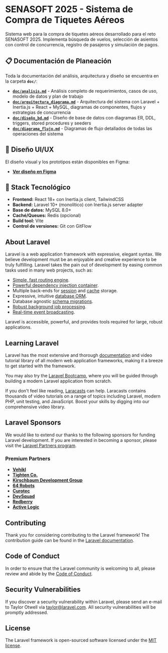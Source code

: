 # SENASOFT 2025 - Sistema de Compra de Tiquetes Aéreos

Sistema web para la compra de tiquetes aéreos desarrollado para el reto SENASOFT 2025. Implementa búsqueda de vuelos, selección de asientos con control de concurrencia, registro de pasajeros y simulación de pagos.

## 📋 Documentación de Planeación

Toda la documentación del análisis, arquitectura y diseño se encuentra en la carpeta **`doc/`**:

- **[`doc/analisis.md`](doc/analisis.md)** - Análisis completo de requerimientos, casos de uso, modelo de datos y plan de trabajo
- **[`doc/arquitectura_diagrama.md`](doc/arquitectura_diagrama.md)** - Arquitectura del sistema con Laravel + Inertia.js + React + MySQL, diagramas de componentes, flujos y estrategias de concurrencia
- **[`doc/diseño_bd.md`](doc/diseño_bd.md)** - Diseño de base de datos con diagramas ER, DDL, triggers, stored procedures y seeders
- **[`doc/diagrama_flujo.md`](doc/diagrama_flujo.md)** - Diagramas de flujo detallados de todas las operaciones del sistema

## 🎨 Diseño UI/UX

El diseño visual y los prototipos están disponibles en Figma:
- **[Ver diseño en Figma](https://www.figma.com/design/hpyIWr8aYFubmDp60K2nGr/senasoft?node-id=1-2&p=f&t=P1PariLdVzows3WK-0)**

## 🚀 Stack Tecnológico

- **Frontend:** React 18+ con Inertia.js client, TailwindCSS
- **Backend:** Laravel 10+ (monolítico) con Inertia.js server adapter
- **Base de datos:** MySQL 8.0+
- **Caché/Queues:** Redis (opcional)
- **Build tool:** Vite
- **Control de versiones:** Git con GitFlow

## About Laravel

Laravel is a web application framework with expressive, elegant syntax. We believe development must be an enjoyable and creative experience to be truly fulfilling. Laravel takes the pain out of development by easing common tasks used in many web projects, such as:

- [Simple, fast routing engine](https://laravel.com/docs/routing).
- [Powerful dependency injection container](https://laravel.com/docs/container).
- Multiple back-ends for [session](https://laravel.com/docs/session) and [cache](https://laravel.com/docs/cache) storage.
- Expressive, intuitive [database ORM](https://laravel.com/docs/eloquent).
- Database agnostic [schema migrations](https://laravel.com/docs/migrations).
- [Robust background job processing](https://laravel.com/docs/queues).
- [Real-time event broadcasting](https://laravel.com/docs/broadcasting).

Laravel is accessible, powerful, and provides tools required for large, robust applications.

## Learning Laravel

Laravel has the most extensive and thorough [documentation](https://laravel.com/docs) and video tutorial library of all modern web application frameworks, making it a breeze to get started with the framework.

You may also try the [Laravel Bootcamp](https://bootcamp.laravel.com), where you will be guided through building a modern Laravel application from scratch.

If you don't feel like reading, [Laracasts](https://laracasts.com) can help. Laracasts contains thousands of video tutorials on a range of topics including Laravel, modern PHP, unit testing, and JavaScript. Boost your skills by digging into our comprehensive video library.

## Laravel Sponsors

We would like to extend our thanks to the following sponsors for funding Laravel development. If you are interested in becoming a sponsor, please visit the [Laravel Partners program](https://partners.laravel.com).

### Premium Partners

- **[Vehikl](https://vehikl.com)**
- **[Tighten Co.](https://tighten.co)**
- **[Kirschbaum Development Group](https://kirschbaumdevelopment.com)**
- **[64 Robots](https://64robots.com)**
- **[Curotec](https://www.curotec.com/services/technologies/laravel)**
- **[DevSquad](https://devsquad.com/hire-laravel-developers)**
- **[Redberry](https://redberry.international/laravel-development)**
- **[Active Logic](https://activelogic.com)**

## Contributing

Thank you for considering contributing to the Laravel framework! The contribution guide can be found in the [Laravel documentation](https://laravel.com/docs/contributions).

## Code of Conduct

In order to ensure that the Laravel community is welcoming to all, please review and abide by the [Code of Conduct](https://laravel.com/docs/contributions#code-of-conduct).

## Security Vulnerabilities

If you discover a security vulnerability within Laravel, please send an e-mail to Taylor Otwell via [taylor@laravel.com](mailto:taylor@laravel.com). All security vulnerabilities will be promptly addressed.

## License

The Laravel framework is open-sourced software licensed under the [MIT license](https://opensource.org/licenses/MIT).
